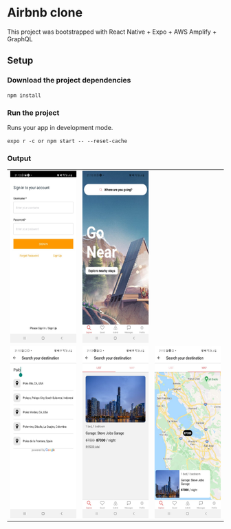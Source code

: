 Airbnb clone
===

This project was bootstrapped with React Native + Expo + AWS Amplify + GraphQL

## Setup

### Download the project dependencies

```
npm install

```

### Run the project

Runs your app in development mode.

```
expo r -c or npm start -- --reset-cache

```

### Output

<table>
  <tr>
    <td><img src="./outputs/1.jpeg" width=300 height=400></td>
    <td><img src="./outputs/2.jpeg" width=300 height=400></td> 
  </tr>
  <tr></tr>
   <tr>   
    <td><img src="./outputs/3.jpeg" width=300 height=400></td>
    <td><img src="./outputs/4.jpeg" width=300 height=400></td>
    <td><img src="./outputs/5.jpeg" width=300 height=400></td>    
  </tr>
 </table>